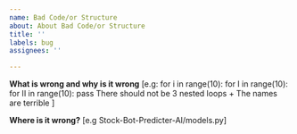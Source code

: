 ```yaml
---
name: Bad Code/or Structure
about: About Bad Code/or Structure
title: ''
labels: bug
assignees: ''

---
```


**What is wrong and why is it wrong**
[e.g:
for i in range(10):
     for I in range(10):
           for II in range(10):
                 pass
There should not be 3 nested loops + 
The names are terrible
]

**Where is it wrong?**
[e.g Stock-Bot-Predicter-AI/models.py]
